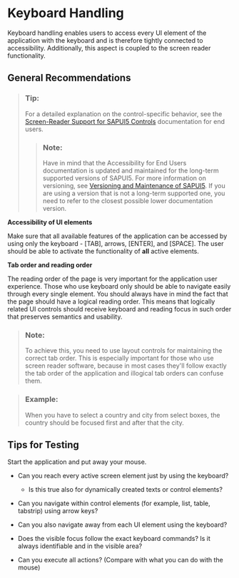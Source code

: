 <!-- loioe3038209d0e94f4487531956a60ef457 -->

# Keyboard Handling

Keyboard handling enables users to access every UI element of the application with the keyboard and is therefore tightly connected to accessibility. Additionally, this aspect is coupled to the screen reader functionality.



## General Recommendations

> ### Tip:  
> For a detailed explanation on the control-specific behavior, see the [Screen-Reader Support for SAPUI5 Controls](https://help.sap.com/viewer/bc5a64aac808463baa95b4230f221716/latest/en-US/144d377d68784689a9b21565dfa14065.html) documentation for end users.
> 
> > ### Note:  
> > Have in mind that the Accessibility for End Users documentation is updated and maintained for the long-term supported versions of SAPUI5. For more information on versioning, see [Versioning and Maintenance of SAPUI5](../02_Read-Me-First/versioning-and-maintenance-of-sapui5-91f0214.md). If you are using a version that is not a long-term supported one, you need to refer to the closest possible lower documentation version.

**Accessibility of UI elements**

Make sure that all available features of the application can be accessed by using only the keyboard - [TAB\], arrows, [ENTER\], and [SPACE\]. The user should be able to activate the functionality of **all** active elements.

**Tab order and reading order**

The reading order of the page is very important for the application user experience. Those who use keyboard only should be able to navigate easily through every single element. You should always have in mind the fact that the page should have a logical reading order. This means that logically related UI controls should receive keyboard and reading focus in such order that preserves semantics and usability.

> ### Note:  
> To achieve this, you need to use layout controls for maintaining the correct tab order. This is especially important for those who use screen reader software, because in most cases they'll follow exactly the tab order of the application and illogical tab orders can confuse them.

> ### Example:  
> When you have to select a country and city from select boxes, the country should be focused first and after that the city.



## Tips for Testing

Start the application and put away your mouse.

-   Can you reach every active screen element just by using the keyboard?

    -   Is this true also for dynamically created texts or control elements?


-   Can you navigate within control elements \(for example, list, table, tabstrip\) using arrow keys?

-   Can you also navigate away from each UI element using the keyboard?

-   Does the visible focus follow the exact keyboard commands? Is it always identifiable and in the visible area?

-   Can you execute all actions? \(Compare with what you can do with the mouse\)


